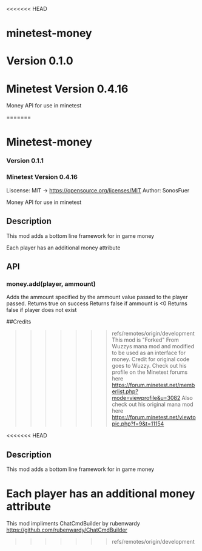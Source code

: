 <<<<<<< HEAD
# minetest-money
# Version 0.1.0
# Minetest Version 0.4.16
Money API for use in minetest

=======
# Minetest-money
### Version 0.1.1
### Minetest Version 0.4.16
Liscense: MIT -> https://opensource.org/licenses/MIT
Author: SonosFuer

Money API for use in minetest


## Description
This mod adds a bottom line framework for in game money

Each player has an additional money attribute

## API
### money.add(player, ammount)
Adds the ammount specified by the ammount value passed to the player passed. 
Returns true on success
Returns false if ammount is <0
Returns false if player does not exist

##Credits

>>>>>>> refs/remotes/origin/development
This mod is "Forked" From Wuzzys mana mod and modified to be used as an interface for money. Credit for original code goes to Wuzzy.
Check out his profile on the Minetest forums here
https://forum.minetest.net/memberlist.php?mode=viewprofile&u=3082
Also check out his original mana mod here
https://forum.minetest.net/viewtopic.php?f=9&t=11154

<<<<<<< HEAD
## Description
This mod adds a bottom line framework for in game money

Each player has an additional money attribute
=======
This mod impliments ChatCmdBuilder by rubenwardy
https://github.com/rubenwardy/ChatCmdBuilder
>>>>>>> refs/remotes/origin/development
